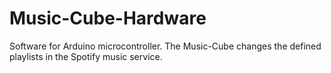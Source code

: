 # Music-Cube-Hardware
Software for Arduino microcontroller. The Music-Cube changes the defined playlists in the Spotify music service.
